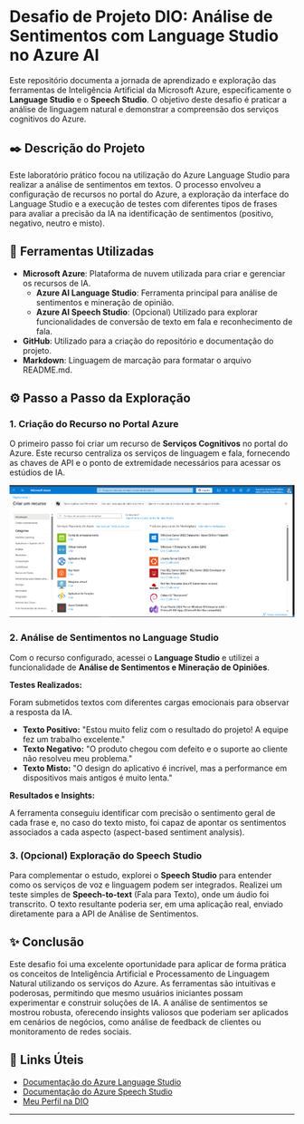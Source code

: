 # Desafio de Projeto DIO: Análise de Sentimentos com Language Studio no Azure AI

Este repositório documenta a jornada de aprendizado e exploração das ferramentas de Inteligência Artificial da Microsoft Azure, especificamente o **Language Studio** e o **Speech Studio**. O objetivo deste desafio é praticar a análise de linguagem natural e demonstrar a compreensão dos serviços cognitivos do Azure.

## ✒️ Descrição do Projeto

Este laboratório prático focou na utilização do Azure Language Studio para realizar a análise de sentimentos em textos. O processo envolveu a configuração de recursos no portal do Azure, a exploração da interface do Language Studio e a execução de testes com diferentes tipos de frases para avaliar a precisão da IA na identificação de sentimentos (positivo, negativo, neutro e misto).

## 🤖 Ferramentas Utilizadas

* **Microsoft Azure**: Plataforma de nuvem utilizada para criar e gerenciar os recursos de IA.
    * **Azure AI Language Studio**: Ferramenta principal para análise de sentimentos e mineração de opinião.
    * **Azure AI Speech Studio**: (Opcional) Utilizado para explorar funcionalidades de conversão de texto em fala e reconhecimento de fala.
* **GitHub**: Utilizado para a criação do repositório e documentação do projeto.
* **Markdown**: Linguagem de marcação para formatar o arquivo README.md.

## ⚙️ Passo a Passo da Exploração

### 1. Criação do Recurso no Portal Azure

O primeiro passo foi criar um recurso de **Serviços Cognitivos** no portal do Azure. Este recurso centraliza os serviços de linguagem e fala, fornecendo as chaves de API e o ponto de extremidade necessários para acessar os estúdios de IA.



![Criação do Recurso no Azure](criar_recurso.png)

### 2. Análise de Sentimentos no Language Studio

Com o recurso configurado, acessei o **Language Studio** e utilizei a funcionalidade de **Análise de Sentimentos e Mineração de Opiniões**.

**Testes Realizados:**

Foram submetidos textos com diferentes cargas emocionais para observar a resposta da IA.

* **Texto Positivo:** "Estou muito feliz com o resultado do projeto! A equipe fez um trabalho excelente."
* **Texto Negativo:** "O produto chegou com defeito e o suporte ao cliente não resolveu meu problema."
* **Texto Misto:** "O design do aplicativo é incrível, mas a performance em dispositivos mais antigos é muito lenta."

**Resultados e Insights:**

A ferramenta conseguiu identificar com precisão o sentimento geral de cada frase e, no caso do texto misto, foi capaz de apontar os sentimentos associados a cada aspecto (aspect-based sentiment analysis).



### 3. (Opcional) Exploração do Speech Studio

Para complementar o estudo, explorei o **Speech Studio** para entender como os serviços de voz e linguagem podem ser integrados. Realizei um teste simples de **Speech-to-text** (Fala para Texto), onde um áudio foi transcrito. O texto resultante poderia ser, em uma aplicação real, enviado diretamente para a API de Análise de Sentimentos.



## ✨ Conclusão

Este desafio foi uma excelente oportunidade para aplicar de forma prática os conceitos de Inteligência Artificial e Processamento de Linguagem Natural utilizando os serviços do Azure. As ferramentas são intuitivas e poderosas, permitindo que mesmo usuários iniciantes possam experimentar e construir soluções de IA. A análise de sentimentos se mostrou robusta, oferecendo insights valiosos que poderiam ser aplicados em cenários de negócios, como análise de feedback de clientes ou monitoramento de redes sociais.

## 🔗 Links Úteis

* [Documentação do Azure Language Studio](https://learn.microsoft.com/pt-br/azure/ai-services/language-service/language-studio)
* [Documentação do Azure Speech Studio](https://learn.microsoft.com/pt-br/azure/ai-services/speech-service/speech-studio)
* [Meu Perfil na DIO](https://web.dio.me/users/SEU_USUARIO_AQUI)

---
